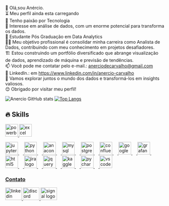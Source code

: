 👋 Olá,sou Anércio.<br>
⏳ Meu perfil ainda esta carregando<br>
💜 Tenho paixão por Tecnologia<br>
👀 Interesse em análise de dados, com um enorme potencial para transforma os dados.<br>
📖 Estudante Pós Graduação em Data Analytics<br>
👩‍💻 Meu objetivo profissional é consolidar minha carreira como Analista de Dados, contribuindo com meu conhecimento em projetos desafiadores.<br>
🏗️ Estou construindo um portfólio diversificado que abrange visualização de dados, aprendizado de máquina e previsão de tendências.<br>
📫 Você pode me contatar pelo e-mail.: anerciodecarvalho@gmail.com<br>
🔗 LinkedIn.: em https://www.linkedin.com/in/anercio-carvalho<br>
🚀 Vamos explorar juntos o mundo dos dados e transformá-los em insights valiosos.<br>
😊 Obrigado por visitar meu perfil!<br>

<!-- GithubStats -->
![Anercio GitHub stats](https://github-readme-stats.vercel.app/api?username=Anercio&show_icons=true&theme=tokyonight)
[![Top Langs](https://github-readme-stats.vercel.app/api/top-langs/?username=Anercio&show_icons=true&theme=tokyonight)](https://github.com/Anercio/github-readme-stats)
## 🔥 Skills
<!-- Skills: Programming Languages -->
<a href="https://powerbi.microsoft.com/" target="_blank" rel="noreferrer"> <img src="https://static.wixstatic.com/media/322cff_c3cd08ea165f4e41bdb604d646554fc5~mv2.png/v1/fit/w_500,h_500,q_90/file.png" alt="powerbi" width="40" height="40"/><a href="https://www.microsoft.com/pt-br/microsoft-365/p/excel/CFQ7TTC0HR4R?activetab=pivot:overviewtab&ef_id=_k_CjwKCAjwzo2mBhAUEiwAf7wjknQ_MxJ3dAbbCIv2Fodce_G0AN3p-MHb4tD7wJHnrb9jon6H_aBFQhoC5xAQAvD_BwE_k_&OCID=AIDcmmq9ldqz5w_SEM__k_CjwKCAjwzo2mBhAUEiwAf7wjknQ_MxJ3dAbbCIv2Fodce_G0AN3p-MHb4tD7wJHnrb9jon6H_aBFQhoC5xAQAvD_BwE_k_&gclid=CjwKCAjwzo2mBhAUEiwAf7wjknQ_MxJ3dAbbCIv2Fodce_G0AN3p-MHb4tD7wJHnrb9jon6H_aBFQhoC5xAQAvD_BwE" target="_blank" rel="noreferrer"> <img src="https://upload.wikimedia.org/wikipedia/commons/thumb/3/34/Microsoft_Office_Excel_%282019%E2%80%93present%29.svg/2203px-Microsoft_Office_Excel_%282019%E2%80%93present%29.svg.png" alt="excel" width="40" height="40"/>
<div align="left">
  <img src="https://cdn.jsdelivr.net/gh/devicons/devicon/icons/jupyter/jupyter-original.svg" height="40" alt="jupyter logo"  />
  <img width="12" />
  <img src="https://cdn.jsdelivr.net/gh/devicons/devicon/icons/python/python-original.svg" height="40" alt="python logo"  />
  <img width="12" />
  <img src="https://cdn.jsdelivr.net/gh/devicons/devicon/icons/anaconda/anaconda-original.svg" height="40" alt="anaconda logo"  />
  <img width="12" />
  <img src="https://cdn.jsdelivr.net/gh/devicons/devicon/icons/mysql/mysql-original.svg" height="40" alt="mysql logo"  />
  <img width="12" />
  <img src="https://cdn.jsdelivr.net/gh/devicons/devicon/icons/postgresql/postgresql-original.svg" height="40" alt="postgresql logo"  />
  <img width="12" />
  <img src="https://cdn.jsdelivr.net/gh/devicons/devicon/icons/confluence/confluence-original.svg" height="40" alt="confluence logo"  />
  <img width="12" />
  <img src="https://cdn.jsdelivr.net/gh/devicons/devicon/icons/googlecloud/googlecloud-original.svg" height="40" alt="googlecloud logo"  />
  <img width="12" />
  <img src="https://cdn.jsdelivr.net/gh/devicons/devicon/icons/grafana/grafana-original.svg" height="40" alt="grafana logo"  />
  <img width="12" />
  <img src="https://cdn.jsdelivr.net/gh/devicons/devicon/icons/html5/html5-original.svg" height="40" alt="html5 logo"  />
  <img width="12" />
  <img src="https://cdn.jsdelivr.net/gh/devicons/devicon/icons/jira/jira-original.svg" height="40" alt="jira logo"  />
  <img width="12" />
  <img src="https://cdn.jsdelivr.net/gh/devicons/devicon/icons/jquery/jquery-original.svg" height="40" alt="jquery logo"  />
  <img width="12" />
  <img src="https://cdn.jsdelivr.net/gh/devicons/devicon/icons/kaggle/kaggle-original.svg" height="40" alt="kaggle logo"  />
  <img width="12" />
  <img src="https://cdn.jsdelivr.net/gh/devicons/devicon/icons/pycharm/pycharm-original.svg" height="40" alt="pycharm logo"  />
  <img width="12" />
  <img src="https://cdn.jsdelivr.net/gh/devicons/devicon/icons/vscode/vscode-original.svg" height="40" alt="vscode logo"  />
</div>

### Contato
<div align="left">
  <img src="https://raw.githubusercontent.com/maurodesouza/profile-readme-generator/master/src/assets/icons/social/linkedin/default.svg" width="52" height="40" alt="linkedin logo"  />
  <img src="https://raw.githubusercontent.com/maurodesouza/profile-readme-generator/master/src/assets/icons/social/discord/default.svg" width="52" height="40" alt="discord logo"  />
  <img src="https://raw.githubusercontent.com/maurodesouza/profile-readme-generator/master/src/assets/icons/social/signal/default.svg" width="52" height="40" alt="signal logo"  />
</div>
<div align="left">
</div>

###
